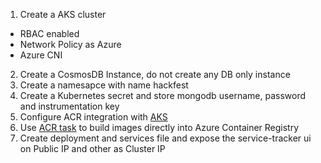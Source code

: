 1. Create a AKS cluster
* RBAC enabled
* Network Policy as Azure
* Azure CNI

2. Create a CosmosDB Instance, do not create any DB only instance
3. Create a namesapce with name hackfest
4. Create a Kubernetes secret and store mongodb username, password and instrumentation key
5. Configure ACR integration with [AKS](https://docs.microsoft.com/en-us/azure/aks/cluster-container-registry-integration)
6. Use [ACR task](https://docs.microsoft.com/en-us/azure/container-registry/container-registry-quickstart-task-cli) to build images directly into Azure Container Registry
7. Create deployment and services file and expose the service-tracker ui on Public IP and other as Cluster IP
 
